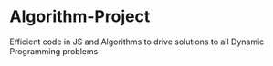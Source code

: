 # Algorithm-Project
 Efficient code in JS and Algorithms to drive solutions to all Dynamic Programming problems
